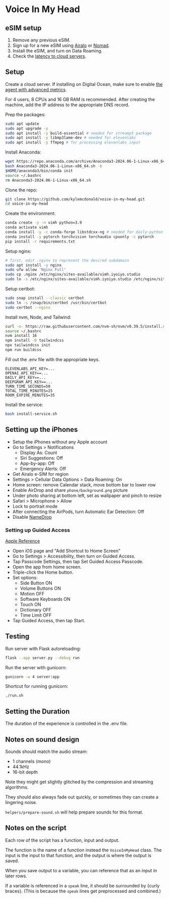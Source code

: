 # Voice In My Head

## eSIM setup

1. Remove any previous eSIM.
2. Sign up for a new eSIM using [Airalo](https://airalo.com/) or [Nomad](https://www.getnomad.app/).
3. Install the eSIM, and turn on Data Roaming.
4. Check the [latency to cloud servers](https://cloudpingtest.com/digital_ocean).

## Setup

Create a cloud server. If installing on Digital Ocean, make sure to enable [the agent with advanced metrics](https://docs.digitalocean.com/products/monitoring/how-to/install-agent/).

For 4 users, 8 CPUs and 16 GB RAM is recommended. After creating the machine, add the IP address to the appropriate DNS record.

Prep the packages:

```sh
sudo apt update
sudo apt upgrade -y
sudo apt install -y build-essential # needed for streamp3 package
sudo apt install -y libmp3lame-dev # needed for elevenlabs
sudo apt install -y ffmpeg # for processing elevenlabs input
```

Install Anaconda:

```sh
wget https://repo.anaconda.com/archive/Anaconda3-2024.06-1-Linux-x86_64.sh
bash Anaconda3-2024.06-1-Linux-x86_64.sh -b
$HOME/anaconda3/bin/conda init
source ~/.bashrc
rm Anaconda3-2024.06-1-Linux-x86_64.sh
```

Clone the repo:

```sh
git clone https://github.com/kylemcdonald/voice-in-my-head.git
cd voice-in-my-head
```

Create the environment:

```sh
conda create -y -n vimh python=3.9
conda activate vimh
conda install -y -c conda-forge libstdcxx-ng # needed for daily-python
conda install -y pytorch torchvision torchaudio cpuonly -c pytorch
pip install -r requirements.txt
```

Setup nginx:

```sh
# first, edit .nginx to represent the desired subdomain
sudo apt install -y nginx
sudo ufw allow 'Nginx Full'
sudo cp .nginx /etc/nginx/sites-available/vimh.iyoiyo.studio
sudo ln -s /etc/nginx/sites-available/vimh.iyoiyo.studio /etc/nginx/sites-enabled/
```

Setup certbot:

```sh
sudo snap install --classic certbot
sudo ln -s /snap/bin/certbot /usr/bin/certbot
sudo certbot --nginx
```

Install nvm, Node, and Tailwind:

```sh
curl -o- https://raw.githubusercontent.com/nvm-sh/nvm/v0.39.5/install.sh | bash
source ~/.bashrc
nvm install 16
npm install -D tailwindcss
npx tailwindcss init
npm run buildcss
```

Fill out the .env file with the appropriate keys.

```
ELEVENLABS_API_KEY=...
OPENAI_API_KEY==...
DAILY_API_KEY==...
DEEPGRAM_API_KEY==...
TURN_TIME_SECONDS=50
TOTAL_TIME_MINUTES=25
ROOM_EXPIRE_MINUTES=35
```

Install the service:

```sh
bash install-service.sh
```

## Setting up the iPhones

* Setup the iPhones without any Apple account
* Go to Settings > Notifications
    * Display As: Count
    * Siri Suggestions: Off
    * App-by-app: Off
    * Emergency Alerts: Off
* Get Airalo e-SIM for region
* Settings > Cellular Data Options > Data Roaming: On
* Home screen: remove Calendar stack, move bottom bar to lower row
* Enable AirDrop and share `phone/background.png` picture
* Under photo sharing at bottom left, set as wallpaper and pinch to resize
* Safari > Microphone > Allow
* Lock to portrait mode
* After connecting the AirPods, turn Automatic Ear Detection: Off
* Disable [NameDrop](https://support.apple.com/guide/personal-safety/secure-airdrop-and-namedrop-ips7d84d2cdc/)

### Setting up Guided Access

[Apple Reference](https://support.apple.com/en-us/HT202612)

* Open iOS page and "Add Shortcut to Home Screen"
* Go to Settings > Accessibility, then turn on Guided Access.
* Tap Passcode Settings, then tap Set Guided Access Passcode.
* Open the app from home screen.
* Triple-click the Home button.
* Set options:
    * Side Button ON
    * Volume Buttons ON
    * Motion OFF
    * Software Keyboards ON
    * Touch ON
    * Dictionary OFF
    * Time Limit OFF
* Tap Guided Access, then tap Start.

## Testing

Run server with Flask autoreloading:

```sh
flask --app server.py --debug run
```

Run the server with gunicorn:

```sh
gunicorn -w 4 server:app
```

Shortcut for running gunicorn:

```sh
./run.sh
```

## Setting the Duration

The duration of the experience is controlled in the .env file.

## Notes on sound design

Sounds should match the audio stream:

* 1 channels (mono)
* 44.1kHz
* 16-bit depth

Note they might get slightly glitched by the compression and streaming algorithms.

They should also always fade out quickly, or sometimes they can create a lingering noise.

`helpers/prepare-sound.sh` will help prepare sounds for this format.

## Notes on the script

Each row of the script has a function, input and output.

The function is the name of a function instead the `VoiceInMyHead` class. The input is the input to that function, and the output is where the output is saved.

When you save output to a variable, you can reference that as an input in later rows.

If a variable is referenced in a `speak` line, it should be surrounded by {curly braces}. (This is because the `speak` lines get preprocessed and combined.)
